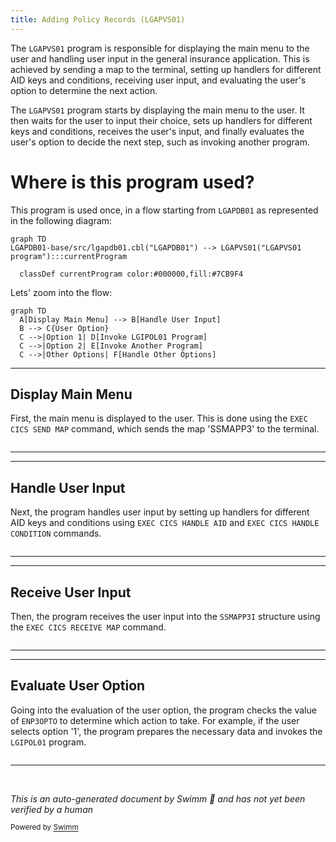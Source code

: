 ```yaml
---
title: Adding Policy Records (LGAPVS01)
---
```

The <SwmToken path="base/src/lgapvs01.cbl" pos="11:6:6" line-data="       PROGRAM-ID. LGAPVS01.">`LGAPVS01`</SwmToken> program is responsible for displaying the main menu to the user and handling user input in the general insurance application. This is achieved by sending a map to the terminal, setting up handlers for different AID keys and conditions, receiving user input, and evaluating the user's option to determine the next action.

The <SwmToken path="base/src/lgapvs01.cbl" pos="11:6:6" line-data="       PROGRAM-ID. LGAPVS01.">`LGAPVS01`</SwmToken> program starts by displaying the main menu to the user. It then waits for the user to input their choice, sets up handlers for different keys and conditions, receives the user's input, and finally evaluates the user's option to decide the next step, such as invoking another program.

# Where is this program used?

This program is used once, in a flow starting from `LGAPDB01` as represented in the following diagram:

```mermaid
graph TD
LGAPDB01-base/src/lgapdb01.cbl("LGAPDB01") --> LGAPVS01("LGAPVS01 program"):::currentProgram

  classDef currentProgram color:#000000,fill:#7CB9F4
```

Lets' zoom into the flow:

```mermaid
graph TD
  A[Display Main Menu] --> B[Handle User Input]
  B --> C{User Option}
  C -->|Option 1| D[Invoke LGIPOL01 Program]
  C -->|Option 2| E[Invoke Another Program]
  C -->|Other Options| F[Handle Other Options]
```

<SwmSnippet path="/base/src/lgapvs01.cbl" line="196">

---

## Display Main Menu

First, the main menu is displayed to the user. This is done using the <SwmToken path="base/src/lgapvs01.cbl" pos="146:1:1" line-data="             EXEC CICS RETURN END-EXEC">`EXEC`</SwmToken>` `<SwmToken path="base/src/lgapvs01.cbl" pos="135:3:3" line-data="           Exec CICS Write File(&#39;KSDSPOLY&#39;)">`CICS`</SwmToken>` SEND MAP` command, which sends the map 'SSMAPP3' to the terminal.

```cobol

```

---

</SwmSnippet>

<SwmSnippet path="/base/src/lgapvs01.cbl" line="204">

---

## Handle User Input

Next, the program handles user input by setting up handlers for different AID keys and conditions using <SwmToken path="base/src/lgapvs01.cbl" pos="146:1:1" line-data="             EXEC CICS RETURN END-EXEC">`EXEC`</SwmToken>` `<SwmToken path="base/src/lgapvs01.cbl" pos="135:3:3" line-data="           Exec CICS Write File(&#39;KSDSPOLY&#39;)">`CICS`</SwmToken>` HANDLE AID` and <SwmToken path="base/src/lgapvs01.cbl" pos="146:1:1" line-data="             EXEC CICS RETURN END-EXEC">`EXEC`</SwmToken>` `<SwmToken path="base/src/lgapvs01.cbl" pos="135:3:3" line-data="           Exec CICS Write File(&#39;KSDSPOLY&#39;)">`CICS`</SwmToken>` HANDLE CONDITION` commands.

```cobol

```

---

</SwmSnippet>

<SwmSnippet path="/base/src/lgapvs01.cbl" line="212">

---

## Receive User Input

Then, the program receives the user input into the `SSMAPP3I` structure using the <SwmToken path="base/src/lgapvs01.cbl" pos="146:1:1" line-data="             EXEC CICS RETURN END-EXEC">`EXEC`</SwmToken>` `<SwmToken path="base/src/lgapvs01.cbl" pos="135:3:3" line-data="           Exec CICS Write File(&#39;KSDSPOLY&#39;)">`CICS`</SwmToken>` RECEIVE MAP` command.

```cobol

```

---

</SwmSnippet>

<SwmSnippet path="/base/src/lgapvs01.cbl" line="216">

---

## Evaluate User Option

Going into the evaluation of the user option, the program checks the value of `ENP3OPTO` to determine which action to take. For example, if the user selects option '1', the program prepares the necessary data and invokes the `LGIPOL01` program.

```cobol

```

---

</SwmSnippet>

&nbsp;

*This is an auto-generated document by Swimm 🌊 and has not yet been verified by a human*

<SwmMeta version="3.0.0" repo-id="Z2l0aHViJTNBJTNBa3luZHJ5bC1jaWNzLWdlbmFwcCUzQSUzQVN3aW1tLURlbW8=" repo-name="kyndryl-cics-genapp"><sup>Powered by [Swimm](https://app.swimm.io/)</sup></SwmMeta>

